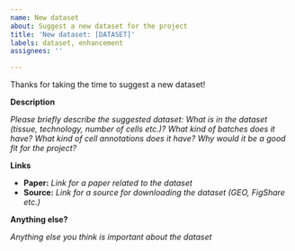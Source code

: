 ```yaml
---
name: New dataset
about: Suggest a new dataset for the project
title: 'New dataset: [DATASET]'
labels: dataset, enhancement
assignees: ''

---
```


Thanks for taking the time to suggest a new dataset!

**Description**

_Please briefly describe the suggested dataset: What is in the dataset (tissue, technology, number of cells etc.)? What kind of batches does it have? What kind of cell annotations does it have? Why would it be a good fit for the project?_

**Links**

- **Paper:** _Link for a paper related to the dataset_
- **Source:** _Link for a source for downloading the dataset (GEO, FigShare etc.)_

**Anything else?**

_Anything else you think is important about the dataset_
